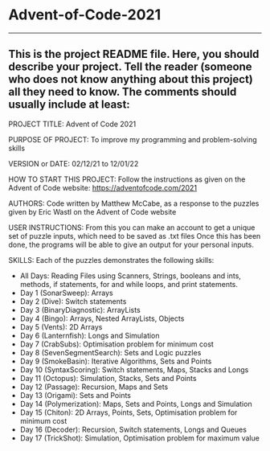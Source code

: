 # Advent-of-Code-2021
------------------------------------------------------------------------
This is the project README file. Here, you should describe your project.
Tell the reader (someone who does not know anything about this project)
all they need to know. The comments should usually include at least:
------------------------------------------------------------------------

PROJECT TITLE: Advent of Code 2021

PURPOSE OF PROJECT: To improve my programming and problem-solving skills

VERSION or DATE: 02/12/21 to 12/01/22

HOW TO START THIS PROJECT: Follow the instructions as given on the Advent
of Code website: https://adventofcode.com/2021

AUTHORS: Code written by Matthew McCabe, as a response to the puzzles given
by Eric Wastl on the Advent of Code website

USER INSTRUCTIONS: From this you can make an account to get a unique set of
puzzle inputs, which need to be saved as .txt files
Once this has been done, the programs will be able to give an output for
your personal inputs.

SKILLS: Each of the puzzles demonstrates the following skills:
 - All Days: Reading Files using Scanners, Strings, booleans and ints,
	methods, if statements, for and while loops, and print statements.
 - Day 1 (SonarSweep): Arrays
 - Day 2 (Dive): Switch statements
 - Day 3 (BinaryDiagnostic): ArrayLists
 - Day 4 (Bingo): Arrays, Nested ArrayLists, Objects
 - Day 5 (Vents): 2D Arrays
 - Day 6 (Lanternfish): Longs and Simulation
 - Day 7 (CrabSubs): Optimisation problem for minimum cost
 - Day 8 (SevenSegmentSearch): Sets and Logic puzzles
 - Day 9 (SmokeBasin): Iterative Algorithms, Sets and Points
 - Day 10 (SyntaxScoring): Switch statements, Maps, Stacks and Longs
 - Day 11 (Octopus): Simulation, Stacks, Sets and Points
 - Day 12 (Passage): Recursion, Maps and Sets
 - Day 13 (Origami): Sets and Points
 - Day 14 (Polymerization): Maps, Sets and Points, Longs and Simulation
 - Day 15 (Chiton): 2D Arrays, Points, Sets, Optimisation problem for minimum cost
 - Day 16 (Decoder): Recursion, Switch statements, Longs and Queues
 - Day 17 (TrickShot): Simulation, Optimisation problem for maximum value
